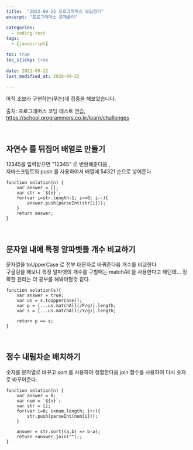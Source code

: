 ```yaml
---
title:  "2022-09-22 프로그래머스 오답정리" 
excerpt: "프로그래머스 문제풀이"

categories:
  - coding-test
tags:
  - [javascript]

toc: true
toc_sticky: true
 
date: 2022-09-22
last_modified_at: 2020-09-22

---
```


아직 초보라 구현하는(푸는)데 집중을 해보았습니다.

출처: 프로그래머스 코딩 테스트 연습, https://school.programmers.co.kr/learn/challenges

<br>

## 자연수 를 뒤집어 배열로 만들기
12345를 입력받으면 "12345" 로 변환해준다음 ,  
자바스크립트의 push 를 사용하여서 배열에 54321 순으로 넣어준다.
```
function solution(n) {
    var answer = [];
    var str = `${n}`;
    for(var i=str.length-1; i>=0; i--){
        answer.push(parseInt(str[i]));
    }
    return answer;
}
```
<br>

## 문자열 내에 특정 알파벳들 개수 비교하기
문자열을 toUpperCase 로 전부 대문자로 바꿔준다음 개수를 비교한다 <br>
구글링을 해보니 특정 알파벳의 개수를 구할때는 matchAll 을 사용한다고 해던데... 정확한 원리는 더 공부를 해봐야할것 같다.

```
function solution(s){
    var answer = true;
    var us = s.toUpperCase();
    var p = [...us.matchAll(/P/g)].length;
    var s = [...us.matchAll(/Y/g)].length;
    
    return p == s;
}
```
<br>

## 정수 내림차순 배치하기
숫자를   문자열로 바꾸고 sort 를 사용하여 정렬한다음 join 함수를 사용하여 다시 숫자로 바꾸어준다.
```
function solution(n) {
    var answer = 0;
    var num = `${n}`;
    var str = [];
    for(var i=0; i<num.length; i++){
        str.push(parseInt(num[i]));
    }
    
    answer = str.sort((a,b) => b-a);
    return +answer.join("");;
}
```
